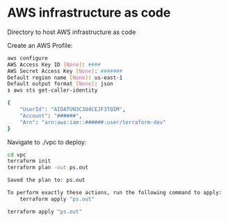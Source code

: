 # AWS infrastructure as code

Directory to host AWS infrastructure as code

Create an AWS Profile:

```bash
aws configure
AWS Access Key ID [None]: ####
AWS Secret Access Key [None]: #######
Default region name [None]: us-east-1
Default output format [None]: json
❯ aws sts get-caller-identity

{
    "UserId": "AIDATUN3C3U4CEJF3TQIM",
    "Account": "######",
    "Arn": "arn:aws:iam::######:user/terraform-dev"
}
```

Navigate to ./vpc to deploy:
```bash
cd vpc
terraform init
terraform plan -out ps.out

Saved the plan to: ps.out

To perform exactly these actions, run the following command to apply:
    terraform apply "ps.out"

terraform apply "ps.out"
```
